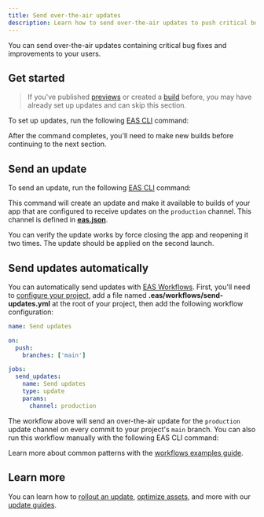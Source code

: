 ```yaml
---
title: Send over-the-air updates
description: Learn how to send over-the-air updates to push critical bug fixes and improvements to your users.
---
```


You can send over-the-air updates containing critical bug fixes and improvements to your users.

## Get started

> If you've published [previews](/review/share-previews-with-your-team/) or created a [build](/deploy/build-project/) before, you may have already set up updates and can skip this section.

To set up updates, run the following [EAS CLI](/develop/tools/#eas-cli) command:

After the command completes, you'll need to make new builds before continuing to the next section.

## Send an update

To send an update, run the following [EAS CLI](/develop/tools/#eas-cli) command:

This command will create an update and make it available to builds of your app that are configured to receive updates on the `production` channel. This channel is defined in [**eas.json**](/eas/json/#channel).

You can verify the update works by force closing the app and reopening it two times. The update should be applied on the second launch.

## Send updates automatically

You can automatically send updates with [EAS Workflows](/eas/workflows/get-started/). First, you'll need to [configure your project](/eas/workflows/get-started/#configure-your-project), add a file named **.eas/workflows/send-updates.yml** at the root of your project, then add the following workflow configuration:

```yaml .eas/workflows/send-updates.yml
name: Send updates

on:
  push:
    branches: ['main']

jobs:
  send_updates:
    name: Send updates
    type: update
    params:
      channel: production
```

The workflow above will send an over-the-air update for the `production` update channel on every commit to your project's `main` branch. You can also run this workflow manually with the following EAS CLI command:

Learn more about common patterns with the [workflows examples guide](/eas/workflows/examples).

## Learn more

You can learn how to [rollout an update](/eas-update/rollouts/), [optimize assets](/eas-update/optimize-assets/), and more with our [update guides](/eas-update/introduction/).